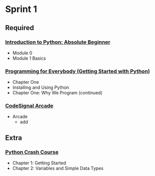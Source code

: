 # Sprint 1

## Required

### [Introduction to Python: Absolute Beginner](https://www.edx.org/course/introduction-to-python-absolute-beginner-0)

- Module 0
- Module 1 Basics

### [Programming for Everybody (Getting Started with Python)](https://www.coursera.org/learn/python)

- Chapter One
- Installing and Using Python
- Chapter One: Why We Program (continued)

### [CodeSignal Arcade](https://app.codesignal.com/arcade)

- Arcade
  - add

## Extra

### [Python Crash Course](https://github.com/ehmatthes/pcc)

- Chapter 1: Getting Started
- Chapter 2: Variables and Simple Data Types

